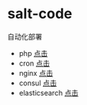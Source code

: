 # salt-code
自动化部署

- php [点击](https://github.com/fandaye/salt-code/tree/master/php)
- cron [点击](https://github.com/fandaye/salt-code/tree/master/cron)
- nginx [点击](https://github.com/fandaye/salt-code/tree/master/nginx)
- consul [点击](https://github.com/fandaye/salt-code/tree/master/consul)
- elasticsearch [点击](https://github.com/fandaye/salt-code/tree/master/elasticsearch)

